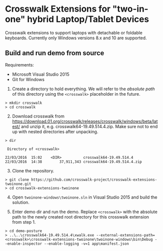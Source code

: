 # Crosswalk Extensions for "two-in-one" hybrid Laptop/Tablet Devices

Crosswalk extensions to support laptops with detachable or foldable keyboards. Currently only Windows versions 8.x and 10 are supported.

## Build and run demo from source

Requirements:
* Microsoft Visual Studio 2015
* Git for Windows

1. Create a directory to hold everything. We will refer to the *absolute path* of this directory using the ``<crosswalk>`` placeholder in the future.

```
> mkdir crosswalk
> cd crosswalk
```

2. Download crosswalk from https://download.01.org/crosswalk/releases/crosswalk/windows/beta/latest/ and unzip it, e.g. crosswalk64-19.49.514.4.zip. Make sure not to end up with nested directories after unpacking.

```
> dir

 Directory of <crosswalk>

22/03/2016  15:02    <DIR>          crosswalk64-19.49.514.4
22/03/2016  14:38        37,911,343 crosswalk64-19.49.514.4.zip
```

3. Clone the repository.

```
> git clone https://github.com/crosswalk-project/crosswalk-extensions-twoinone.git
> cd crosswalk-extensions-twoinone
```

4. Open ``twoinone-windows\twoinone.sln`` in Visual Studio 2015 and build the solution.

5. Enter demo dir and run the demo. Replace ``<crosswalk>`` with the absolute path to the newly created root directory for this crosswalk extension from step 1.

```
> cd demo-posture
> ..\..\crosswalk64-19.49.514.4\xwalk.exe --external-extensions-path=<crosswalk>\crosswalk-extensions-twoinone\twoinone-windows\bin\Debug --enable-inspector --enable-logging -v=1 app\manifest.json
```
